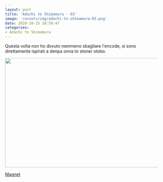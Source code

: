 ```yaml
---
layout: post
title: 'Adachi to Shimamura - 03'
image: '/assets/img/adachi-to-shimamura-03.png'
date: 2020-10-25 18:59:47
categories:
- Adachi to Shimamura
---
```


Questa volta non ho dovuto nemmeno sbagliare l'encode, si sono direttamente ispirati a denpa onna to stoner otoko.

<img src='{{ page.image }}' alt='' width='640' height='360'>

<a href='magnet:?xt=urn:btih:dbd838655d502f9ef07dc09ef56e187d1c4618f9&dn=%5BSHUKOH%5D%20Adachi%20to%20Shimamura%20-%2003%20%5BF7E58712%5D.mkv&tr=http%3A%2F%2Fnyaa.tracker.wf%3A7777%2Fannounce&tr=udp%3A%2F%2Fopen.stealth.si%3A80%2Fannounce&tr=udp%3A%2F%2Ftracker.opentrackr.org%3A1337%2Fannounce&tr=udp%3A%2F%2Ftracker.coppersurfer.tk%3A6969%2Fannounce&tr=udp%3A%2F%2Fexodus.desync.com%3A6969%2Fannounce'>Magnet</a>
